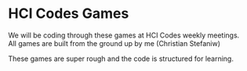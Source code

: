# HCI Codes Games

We will be coding through these games at HCI Codes weekly meetings.  
All games are built from the ground up by me (Christian Stefaniw)  

These games are super rough and the code is structured for learning.
